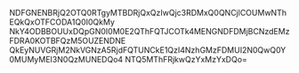 NDFGNENBRjQ2OTQ0RTgyMTBDRjQxQzIwQjc3RDMxQ0QNCjlCOUMwNThEQkQxOTFCODA1Q0I0QkMy
NkY4ODBBOUUxDQpGN0I0M0E2QThFQTJCOTk4MENGNDFDMjBCNzdEMzFDRA0KOTBFQzM5OUZENDNE
QkEyNUVGRjM2NkVGNzA5RjdFQTUNCkE1QzI4NzhGMzFDMUI2N0QwQ0Y0MUMyMEI3N0QzMUNEDQo4
NTQ5MThFRjkwQzYxMzYxDQo=

